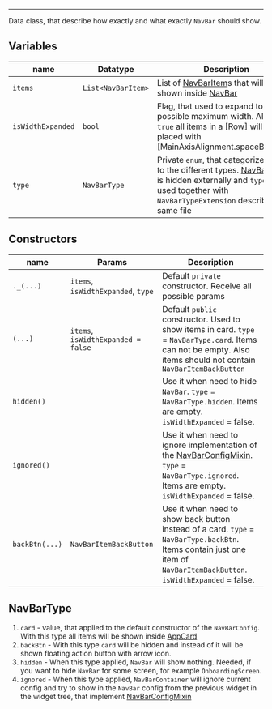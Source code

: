 ----------

Data class, that describe how exactly and what exactly `NavBar` should show.

## Variables

| name              | Datatype              | Description   |
| --                | --                    | --    |
| `items`           | `List<NavBarItem>`    | List of [NavBarItem](../nav_bar/NAV_BAR_ITEM.MD)s that will be shown inside [NavBar](../nav_bar/NAV_BAR.MD)|
| `isWidthExpanded` | `bool`                | Flag, that used to expand to the possible maximum width. Also when `true` all items in a [Row] will be placed with [MainAxisAlignment.spaceBetween]   |
| `type`            | `NavBarType`          | Private `enum`, that categorize config to the different types. [NavBarType](#navbartype) is hidden externally and `type` is used together with  `NavBarTypeExtension` described in same file   |

## Constructors

| name          | Params                              | Description   |
| --            | --                                  | --    |
| `._(...)`     | `items`, `isWidthExpanded`, `type`  | Default `private` constructor. Receive all possible params |
| `(...)`       | `items`, `isWidthExpanded = false`  | Default `public` constructor. Used to show items in card. `type` = `NavBarType.card`. Items can not be empty. Also items should not contain `NavBarItemBackButton` |
| `hidden()`    |                                     | Use it when need to hide `NavBar`. `type` = `NavBarType.hidden`. Items are empty. `isWidthExpanded` = false. |
| `ignored()`   |                                     | Use it when need to ignore implementation of the [NavBarConfigMixin](../na). `type` = `NavBarType.ignored`. Items are empty. `isWidthExpanded` = false. |
| `backBtn(...)`| `NavBarItemBackButton`              | Use it when need to show back button instead of a card. `type` = `NavBarType.backBtn`. Items contain just one item of `NavBarItemBackButton`. `isWidthExpanded` = false. |

## NavBarType

1. `card` - value, that applied to the default constructor of the `NavBarConfig`. 
   With this type all items will be shown inside [AppCard](../CARD.md)
2. `backBtn` - With this type `card` will be hidden and instead of it 
   will be shown floating action button with arrow icon.
3. `hidden` - When this type applied, `NavBar` will show nothing. 
   Needed, if you want to hide `NavBar` for some screen, for example `OnboardingScreen`.
4. `ignored` - When this type applied, `NavBarContainer` will ignore current config 
   and try to show in the `NavBar` config from the previous widget in the widget tree, 
   that implement [NavBarConfigMixin](../nav_bar/NAV_BAR_CONFIG_MIXIN.MD) 


